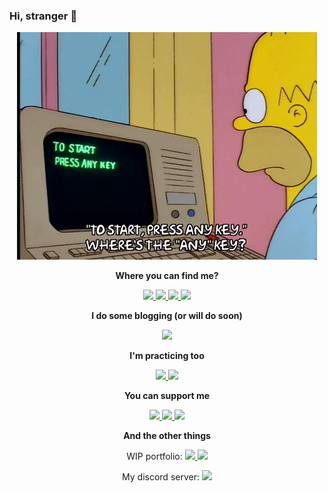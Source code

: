 ### Hi, stranger 👀

<p align="center">
  <img src="https://github.com/qiqt/qiqt/blob/main/giphy.gif?raw=true"></img>
</p>

<p align="center">
 <strong>
   Where you can find me?
 </strong>
</p> 

<div align="center">
  <a href="mailto:ikrestjancevs@gmail.com">
    <img src="https://img.shields.io/badge/Gmail-D14836?style=for-the-badge&logo=gmail&logoColor=white"></img>
  </a>
  <a href="https://www.linkedin.com/in/ikrestjancevs/">
    <img src="https://img.shields.io/badge/linkedin-%230077B5.svg?style=for-the-badge&logo=linkedin&logoColor=white"></img>
  </a>
  <a href="https://t.me/devgiorgio">
    <img src="https://img.shields.io/badge/Telegram-2CA5E0?style=for-the-badge&logo=telegram&logoColor=white"></img>
  </a>
  <a href="https://twitter.com/qiqt_">
    <img src="https://img.shields.io/badge/Twitter-%231DA1F2.svg?style=for-the-badge&logo=Twitter&logoColor=white"></img>
  </a>
</div>

<p align="center">
 <strong>
   I do some blogging (or will do soon)
 </strong>
</p> 

<div align="center">
  <a href="https://medium.com/@qiqt">
    <img src="https://img.shields.io/badge/Medium-12100E?style=for-the-badge&logo=medium&logoColor=white"></img>
  </a>
</div>

<p align="center">
 <strong>
   I'm practicing too
 </strong>
</p> 

<div align="center">
  <a href="https://www.codewars.com/users/qiqt">
    <img src="https://img.shields.io/badge/Codewars-B1361E?style=for-the-badge&logo=codewars&logoColor=grey"></img>
  </a>
  <a href="https://leetcode.com/qiqt/">
    <img src="https://img.shields.io/badge/LeetCode-000000?style=for-the-badge&logo=LeetCode&logoColor=#d16c06"></img>
  </a>
</div>

<p align="center">
 <strong>
   You can support me
 </strong>
</p> 

<div align="center">
  <a href="https://www.patreon.com/qiqt">
    <img src="https://img.shields.io/badge/Patreon-F96854?style=for-the-badge&logo=patreon&logoColor=white"></img>
  </a>
  <a href="https://www.buymeacoffee.com/qiqt">
    <img src="https://img.shields.io/badge/Buy%20Me%20a%20Coffee-ffdd00?style=for-the-badge&logo=buy-me-a-coffee&logoColor=black"></img>
  </a>
  <a href="https://ko-fi.com/qiqt_">
    <img src="https://img.shields.io/badge/Ko--fi-F16061?style=for-the-badge&logo=ko-fi&logoColor=white"></img>
  </a>
</div>

<p align="center">
 <strong>
   And the other things
 </strong>
</p> 

<div align="center">
  WIP portfolio:
  <a href="https://qiqt.space/">
    <img src="https://img.shields.io/badge/Portfolio-%23000000.svg?style=for-the-badge&logo=firefox&logoColor=#FF7139"></img>
  </a>
  <a href="https://stackoverflow.com/users/15046385/qiqt">
    <img src="https://img.shields.io/badge/-Stackoverflow-FE7A16?style=for-the-badge&logo=stack-overflow&logoColor=white"></img>
  </a>

  My discord server:
  <a href="https://discord.gg/PKhhba9Q7U">
    <img src="https://img.shields.io/badge/Discord-%237289DA.svg?style=for-the-badge&logo=discord&logoColor=white"></img>
  </a>
</div>
